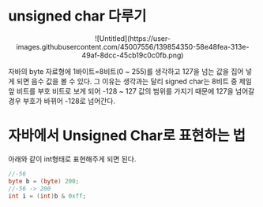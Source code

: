 # unsigned char 다루기

<div align="center">
  ![Untitled](https://user-images.githubusercontent.com/45007556/139854350-58e48fea-313e-49af-8dcc-45cb19c0c0fb.png)
</div>

자바의 byte 자료형에 1바이트=8비트(0 ~ 255)를 생각하고 127을 넘는 값을 집어 넣게 되면 음수 값을 볼 수 있다. 그 이유는 생각과는 달리 signed char는 8비트 중 제일 앞 비트를 부호 비트로 보게 되어 -128 ~ 127 값의 범위를 가지기 때문에 127을 넘어갈 경우 부호가 바뀌어 -128로 넘어간다.

# 자바에서 Unsigned Char로 표현하는 법

아래와 같이 int형태로 표현해주게 되면 된다.

```java
//-56
byte b = (byte) 200;
//-56 -> 200
int i = (int)b & 0xff;
```
